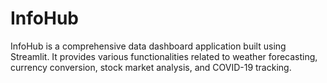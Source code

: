 # InfoHub
InfoHub is a comprehensive data dashboard application built using Streamlit. It provides various functionalities related to weather forecasting, currency conversion, stock market analysis, and COVID-19 tracking.
